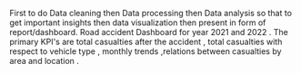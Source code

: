 First to do Data cleaning then Data processing then Data analysis so that to get important insights then data visualization then present in form of report/dashboard. Road accident Dashboard for year 2021 and 2022 . The primary KPI's are total casualties after the accident , total casualties with respect to vehicle type , monthly trends ,relations between casualties by area and location .
